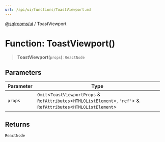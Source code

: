 ```yaml
---
url: /api/ui/functions/ToastViewport.md
---
```

[@sqlrooms/ui](../index.md) / ToastViewport

# Function: ToastViewport()

> **ToastViewport**(`props`): `ReactNode`

## Parameters

| Parameter | Type |
| ------ | ------ |
| `props` | `Omit`<`ToastViewportProps` & `RefAttributes`<`HTMLOListElement`>, `"ref"`> & `RefAttributes`<`HTMLOListElement`> |

## Returns

`ReactNode`
